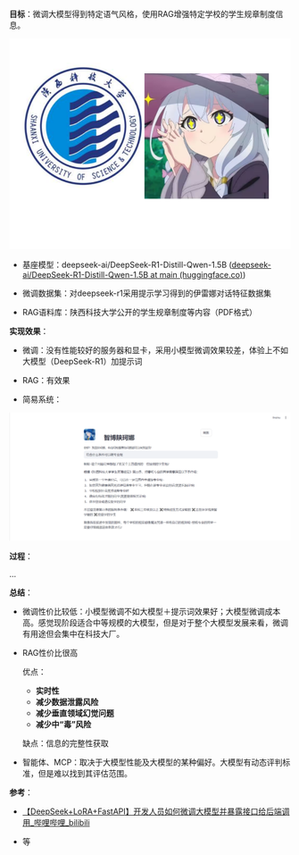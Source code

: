 **目标**：微调大模型得到特定语气风格，使用RAG增强特定学校的学生规章制度信息。

![](assets/SUSTnona.png)

- 基座模型：deepseek-ai/DeepSeek-R1-Distill-Qwen-1.5B ([deepseek-ai/DeepSeek-R1-Distill-Qwen-1.5B at main (huggingface.co)](https://huggingface.co/deepseek-ai/DeepSeek-R1-Distill-Qwen-1.5B/tree/main))

- 微调数据集：对deepseek-r1采用提示学习得到的伊雷娜对话特征数据集

- RAG语料库：陕西科技大学公开的学生规章制度等内容（PDF格式）



**实现效果**：



- 微调：没有性能较好的服务器和显卡，采用小模型微调效果较差，体验上不如大模型（DeepSeek-R1）加提示词
- RAG：有效果

- 简易系统：

![](./assets/test1.png)



**过程**：

...



**总结**：

- 微调性价比较低：小模型微调不如大模型＋提示词效果好；大模型微调成本高。感觉现阶段适合中等规模的大模型，但是对于整个大模型发展来看，微调有用途但会集中在科技大厂。

- RAG性价比很高

  优点：

  - **实时性**
  - **减少数据泄露风险**
  - **减少垂直领域幻觉问题**
  - **减少中“毒”风险**

  缺点：信息的完整性获取

- 智能体、MCP：取决于大模型性能及大模型的某种偏好。大模型有动态评判标准，但是难以找到其评估范围。



**参考**：

- [【DeepSeek+LoRA+FastAPI】开发人员如何微调大模型并暴露接口给后端调用_哔哩哔哩_bilibili](https://www.bilibili.com/video/BV1R6P7eVEtd/?spm_id_from=333.1387.homepage.video_card.click)

- 等